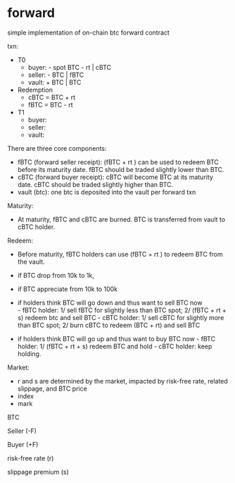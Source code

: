 # forward
simple implementation of on-chain btc forward contract      

txn: 
- T0 
    - buyer: - spot BTC - rt | cBTC 
    - seller: - BTC | fBTC 
    - vault: + BTC | BTC 
- Redemption 
    - cBTC = BTC + rt   
    - fBTC = BTC - rt 
- T1 
    - buyer: 
    - seller: 
    - vault: 

There are three core components:   
- fBTC (forward seller receipt): (fBTC + rt ) can be used to redeem BTC before its maturity date. fBTC should be traded slightly lower than BTC.  
- cBTC (forward buyer receipt): cBTC will become BTC at its maturity date. cBTC should be traded slightly higher than BTC. 
- vault (btc): one btc is deposited into the vault per forward txn 


Maturity: 
- At maturity, fBTC and cBTC are burned. BTC is transferred from vault to cBTC holder. 

Redeem: 
- Before maturity, fBTC holders can use (fBTC + rt ) to redeem BTC from the vault.  
- if BTC drop from 10k to 1k,  
- if BTC appreciate from 10k to 100k 


- if holders think BTC will go down and thus want to sell BTC now  
        - fBTC holder: 1/ sell fBTC for slightly less than BTC spot; 2/ (fBTC + rt + s) redeem btc and sell BTC
        - cBTC holder: 1/ sell cBTC for slightly more than BTC spot; 2/ burn cBTC to redeem (BTC + rt) and sell BTC 
- if holders think BTC will go up and thus want to buy BTC now 
        - fBTC holder: 1/ (fBTC + rt + s) redeem BTC and hold 
        - cBTC holder: keep holding. 
        
Market: 
- r and s are determined by the market, impacted by risk-free rate, related slippage, and BTC price  
- index  
- mark

BTC 

Seller (-F) 

Buyer  (+F)

risk-free rate (r) 

slippage premium (s)



